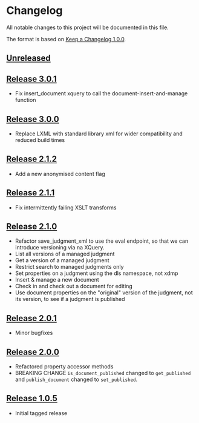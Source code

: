 # Changelog

All notable changes to this project will be documented in this file.

The format is based on [Keep a Changelog 1.0.0].

## [Unreleased]

## [Release 3.0.1]
- Fix insert_document xquery to call the document-insert-and-manage function

## [Release 3.0.0]
- Replace LXML with standard library xml for wider compatibility and reduced build times

## [Release 2.1.2]
- Add a new anonymised content flag

## [Release 2.1.1]
- Fix intermittently failing XSLT transforms

## [Release 2.1.0]
- Refactor save_judgment_xml to use the eval endpoint, so that we can introduce versioning via na XQuery.
- List all versions of a managed judgment
- Get a version of a managed judgment
- Restrict search to managed judgments only
- Set properties on a judgment using the dls namespace, not xdmp
- Insert & manage a new document
- Check in and check out a document for editing
- Use document properties on the "original" version of the judgment, not its version, to see if a judgment is published

## [Release 2.0.1]
- Minor bugfixes

## [Release 2.0.0]
- Refactored property accessor methods
- BREAKING CHANGE `is_document_published` changed to `get_published` and `publish_document` changed to `set_published`.

## [Release 1.0.5]
- Initial tagged release

[unreleased]: https://github.com/nationalarchives/ds-caselaw-custom-api-client/compare/release-3.0.1...HEAD
[Release 3.0.1]: https://github.com/nationalarchives/ds-caselaw-custom-api-client/compare/release-3.0.0..release-3.0.1
[Release 3.0.0]: https://github.com/nationalarchives/ds-caselaw-custom-api-client/compare/release-2.1.2...release-3.0.0
[Release 2.1.2]: https://github.com/nationalarchives/ds-caselaw-custom-api-client/compare/release-2.1.1...release-2.1.2
[Release 2.1.1]: https://github.com/nationalarchives/ds-caselaw-custom-api-client/compare/release-2.1.0...release-2.1.1
[Release 2.1.0]: https://github.com/nationalarchives/ds-caselaw-custom-api-client/compare/release-2.0.1...release-2.1.0
[release 2.0.1]: https://github.com/nationalarchives/ds-caselaw-custom-api-client/compare/release-2.0.0...release-2.0.1
[release 2.0.0]: https://github.com/nationalarchives/ds-caselaw-custom-api-client/compare/release-1.0.5...release-2.0.0
[release 1.0.5]: https://github.com/nationalarchives/ds-caselaw-custom-api-client/releases/tag/release-1.0.5
[keep a changelog 1.0.0]: https://keepachangelog.com/en/1.0.0/